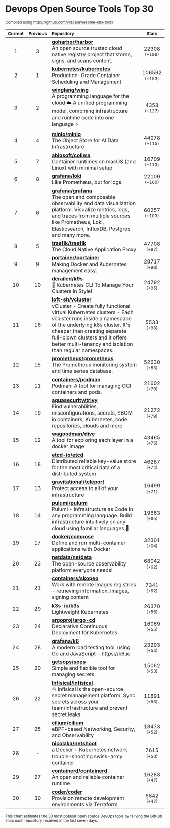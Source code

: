 # Devops Open Source Tools Top 30
<sup>Compiled using https://github.com/vilaca/awesome-k8s-tools</sup>
<div align="center">

|<sub>Current</sub>|<sub>Previous</sub>|<sub>Repository</sub>|<sub>Stars</sub>|
|:---:|:---:|:---|:---:|
|1|3|[**goharbor/harbor**](https://github.com/goharbor/harbor)<br/>An open source trusted cloud native registry project that stores, signs, and scans content.|22308 <sup>(+199)</sup>|
|2|1|[**kubernetes/kubernetes**](https://github.com/kubernetes/kubernetes)<br/>Production-Grade Container Scheduling and Management|106592 <sup>(+153)</sup>|
|3|2|[**winglang/wing**](https://github.com/winglang/wing)<br/>A programming language for the cloud ☁️ A unified programming model, combining infrastructure and runtime code into one language ⚡|4358 <sup>(+127)</sup>|
|4|4|[**minio/minio**](https://github.com/minio/minio)<br/>The Object Store for AI Data Infrastructure|44078 <sup>(+115)</sup>|
|5|7|[**abiosoft/colima**](https://github.com/abiosoft/colima)<br/>Container runtimes on macOS (and Linux) with minimal setup|16709 <sup>(+113)</sup>|
|6|8|[**grafana/loki**](https://github.com/grafana/loki)<br/>Like Prometheus, but for logs.|22109 <sup>(+109)</sup>|
|7|6|[**grafana/grafana**](https://github.com/grafana/grafana)<br/>The open and composable observability and data visualization platform. Visualize metrics, logs, and traces from multiple sources like Prometheus, Loki, Elasticsearch, InfluxDB, Postgres and many more. |60257 <sup>(+103)</sup>|
|8|5|[**traefik/traefik**](https://github.com/traefik/traefik)<br/>The Cloud Native Application Proxy|47708 <sup>(+97)</sup>|
|9|9|[**portainer/portainer**](https://github.com/portainer/portainer)<br/>Making Docker and Kubernetes management easy.|28717 <sup>(+96)</sup>|
|10|10|[**derailed/k9s**](https://github.com/derailed/k9s)<br/>🐶 Kubernetes CLI To Manage Your Clusters In Style!|24792 <sup>(+95)</sup>|
|11|16|[**loft-sh/vcluster**](https://github.com/loft-sh/vcluster)<br/>vCluster - Create fully functional virtual Kubernetes clusters - Each vcluster runs inside a namespace of the underlying k8s cluster. It's cheaper than creating separate full-blown clusters and it offers better multi-tenancy and isolation than regular namespaces.|5533 <sup>(+93)</sup>|
|12|15|[**prometheus/prometheus**](https://github.com/prometheus/prometheus)<br/>The Prometheus monitoring system and time series database.|52630 <sup>(+83)</sup>|
|13|11|[**containers/podman**](https://github.com/containers/podman)<br/>Podman: A tool for managing OCI containers and pods.|21602 <sup>(+79)</sup>|
|14|19|[**aquasecurity/trivy**](https://github.com/aquasecurity/trivy)<br/>Find vulnerabilities, misconfigurations, secrets, SBOM in containers, Kubernetes, code repositories, clouds and more|21272 <sup>(+79)</sup>|
|15|12|[**wagoodman/dive**](https://github.com/wagoodman/dive)<br/>A tool for exploring each layer in a docker image|43465 <sup>(+75)</sup>|
|16|18|[**etcd-io/etcd**](https://github.com/etcd-io/etcd)<br/>Distributed reliable key-value store for the most critical data of a distributed system|46287 <sup>(+74)</sup>|
|17|13|[**gravitational/teleport**](https://github.com/gravitational/teleport)<br/>Protect access to all of your infrastructure|16499 <sup>(+71)</sup>|
|18|14|[**pulumi/pulumi**](https://github.com/pulumi/pulumi)<br/>Pulumi - Infrastructure as Code in any programming language. Build infrastructure intuitively on any cloud using familiar languages 🚀|19663 <sup>(+65)</sup>|
|19|17|[**docker/compose**](https://github.com/docker/compose)<br/>Define and run multi-container applications with Docker|32301 <sup>(+64)</sup>|
|20|23|[**netdata/netdata**](https://github.com/netdata/netdata)<br/>The open-source observability platform everyone needs!|68042 <sup>(+62)</sup>|
|21|21|[**containers/skopeo**](https://github.com/containers/skopeo)<br/>Work with remote images registries - retrieving information, images, signing content|7341 <sup>(+62)</sup>|
|22|29|[**k3s-io/k3s**](https://github.com/k3s-io/k3s)<br/>Lightweight Kubernetes|26370 <sup>(+55)</sup>|
|23|24|[**argoproj/argo-cd**](https://github.com/argoproj/argo-cd)<br/>Declarative Continuous Deployment for Kubernetes|16069 <sup>(+55)</sup>|
|24|28|[**grafana/k6**](https://github.com/grafana/k6)<br/>A modern load testing tool, using Go and JavaScript - https://k6.io|23293 <sup>(+54)</sup>|
|25|20|[**getsops/sops**](https://github.com/getsops/sops)<br/>Simple and flexible tool for managing secrets|15062 <sup>(+53)</sup>|
|26|22|[**Infisical/infisical**](https://github.com/Infisical/infisical)<br/>♾ Infisical is the open-source secret management platform: Sync secrets across your team/infrastructure and prevent secret leaks.|11891 <sup>(+53)</sup>|
|27|25|[**cilium/cilium**](https://github.com/cilium/cilium)<br/>eBPF-based Networking, Security, and Observability|18473 <sup>(+52)</sup>|
|28|-|[**nicolaka/netshoot**](https://github.com/nicolaka/netshoot)<br/>a Docker + Kubernetes network trouble-shooting swiss-army container|7615 <sup>(+50)</sup>|
|29|27|[**containerd/containerd**](https://github.com/containerd/containerd)<br/>An open and reliable container runtime|16283 <sup>(+47)</sup>|
|30|30|[**coder/coder**](https://github.com/coder/coder)<br/>Provision remote development environments via Terraform|6842 <sup>(+47)</sup>|


</div>

<sub>This chart estimates the 30 most popular open source DevOps tools by tallying the GitHub stars each repository received in the last seven days.</sub>
